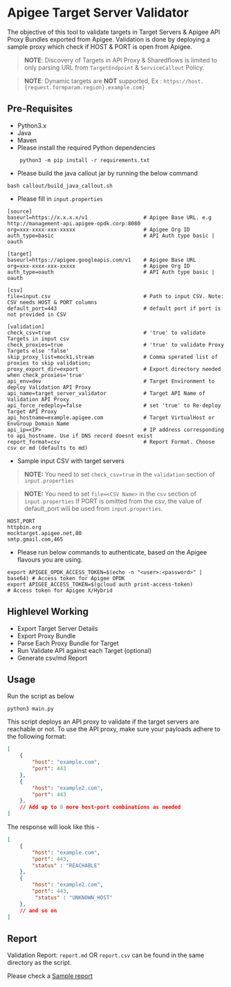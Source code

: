 # Apigee Target Server Validator

The objective of this tool to validate targets in Target Servers & Apigee API Proxy Bundles exported from Apigee.
Validation is done by deploying a sample proxy which check if HOST & PORT is open from Apigee.

> **NOTE**: Discovery of Targets in API Proxy & Sharedflows is limited to only parsing URL from `TargetEndpoint` & `ServiceCallout` Policy.

> **NOTE**: Dynamic targets are **NOT** supported, Ex : `https://host.{request.formparam.region}.example.com}`

## Pre-Requisites
* Python3.x
* Java
* Maven
* Please install the required Python dependencies
```
    python3 -m pip install -r requirements.txt
```
* Please build the java callout jar by running the below command

```
bash callout/build_java_callout.sh
```

* Please fill in `input.properties`

```
[source]
baseurl=https://x.x.x.x/v1                  # Apigee Base URL. e.g http://management-api.apigee-opdk.corp:8080
org=xxx-xxxx-xxx-xxxxx                      # Apigee Org ID
auth_type=basic                             # API Auth type basic | oauth

[target]
baseurl=https://apigee.googleapis.com/v1    # Apigee Base URL
org=xxx-xxxx-xxx-xxxxx                      # Apigee Org ID
auth_type=oauth                             # API Auth type basic | oauth

[csv]
file=input.csv                              # Path to input CSV. Note: CSV needs HOST & PORT columns
default_port=443                            # default port if port is not provided in CSV

[validation]
check_csv=true                              # 'true' to validate Targets in input csv
check_proxies=true                          # 'true' to validate Proxy Targets else 'false'
skip_proxy_list=mock1,stream                # Comma sperated list of proxies to skip validation;
proxy_export_dir=export                     # Export directory needed when check_proxies='true'
api_env=dev                                 # Target Environment to deploy Validation API Proxy
api_name=target_server_validator            # Target API Name of Validation API Proxy
api_force_redeploy=false                    # set 'true' to Re-deploy Target API Proxy
api_hostname=example.apigee.com             # Target VirtualHost or EnvGroup Domain Name
api_ip=<IP>                                 # IP address corresponding to api_hostname. Use if DNS record doesnt exist
report_format=csv                           # Report Format. Choose csv or md (defaults to md)
```

* Sample input CSV with target servers
> **NOTE:** You need to set `check_csv=true` in the `validation` section of `input.properties`

> **NOTE:** You need to set `file=<CSV Name>` in the `csv` section of `input.properties`
> If PORT is omitted from the csv, the value of default_port will be used from `input.properties`.
```
HOST,PORT
httpbin.org
mocktarget.apigee.net,80
smtp.gmail.com,465
```


* Please run below commands to authenticate, based on the Apigee flavours you are using.

```
export APIGEE_OPDK_ACCESS_TOKEN=$(echo -n "<user>:<password>" | base64) # Access token for Apigee OPDK
export APIGEE_ACCESS_TOKEN=$(gcloud auth print-access-token)            # Access token for Apigee X/Hybrid
```

## Highlevel Working 
* Export Target Server Details
* Export Proxy Bundle 
* Parse Each Proxy Bundle for Target
* Run Validate API against each Target (optional)
* Generate csv/md Report

## Usage

Run the script as below
```
python3 main.py
```

This script deploys an API proxy to validate if the target servers are reachable or not. To use the API proxy, make sure your payloads adhere to the following format:

```json
[
    {
        "host": "example.com",
        "port": 443
    },
    {
        "host": "example2.com",
        "port": 443
    },
    // Add up to 8 more host-port combinations as needed
]
```

The response will look like this - 
```json
[
    {
        "host": "example.com",
        "port": 443,
        "status" : "REACHABLE"
    },
    {
        "host": "example2.com",
        "port": 443,
         "status" : "UNKNOWN_HOST"
    },
    // and so on 
]
```

## Report
Validation Report: `report.md` OR `report.csv` can be found in the same directory as the script.

Please check a [Sample report](report.md)
